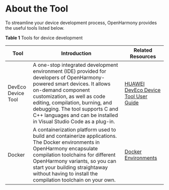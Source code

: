 # About the Tool

To streamline your device development process, OpenHarmony provides the useful tools listed below.

**Table 1**  Tools for device development

| Tool | Introduction | Related Resources|
| ----  | ------ | ------ |
| DevEco Device Tool | A one-stop integrated development environment (IDE) provided for developers of OpenHarmony-powered smart devices. It allows on-demand component customization, as well as code editing, compilation, burning, and debugging. The tool supports C and C++ languages and can be installed in Visual Studio Code as a plug-in.| [HUAWEI DevEco Device Tool User Guide](https://device.harmonyos.com/en/docs/documentation/guide/service_introduction-0000001050166905)|
| Docker | A containerization platform used to build and containerize applications. The Docker environments in OpenHarmony encapsulate compilation toolchains for different OpenHarmony variants, so you can start your building straightaway without having to install the compilation toolchain on your own.| [Docker Environments](gettools-acquire.md)|
